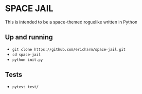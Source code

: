 # SPACE JAIL

This is intended to be a space-themed roguelike written in Python

## Up and running
- `git clone https://github.com/ericharm/space-jail.git`
- `cd space-jail`
- `python init.py`

## Tests
- `pytest test/`

